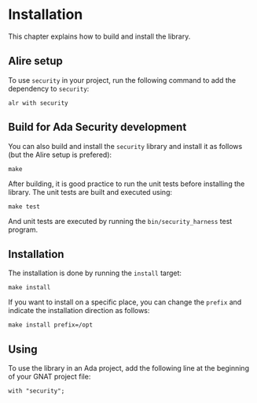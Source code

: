 # Installation

This chapter explains how to build and install the library.

## Alire setup

To use `security` in your project, run the following command to add the dependency
to `security`:

```
alr with security
```

## Build for Ada Security development

You can also build and install the `security` library and install it as follows
(but the Alire setup is prefered):

```
make
```

After building, it is good practice to run the unit tests before installing the library.
The unit tests are built and executed using:
```
make test
```
And unit tests are executed by running the `bin/security_harness` test program.

## Installation
The installation is done by running the `install` target:

```
make install
```

If you want to install on a specific place, you can change the `prefix` and indicate the installation
direction as follows:

```
make install prefix=/opt
```

## Using

To use the library in an Ada project, add the following line at the beginning of your GNAT project file:

```
with "security";
```
